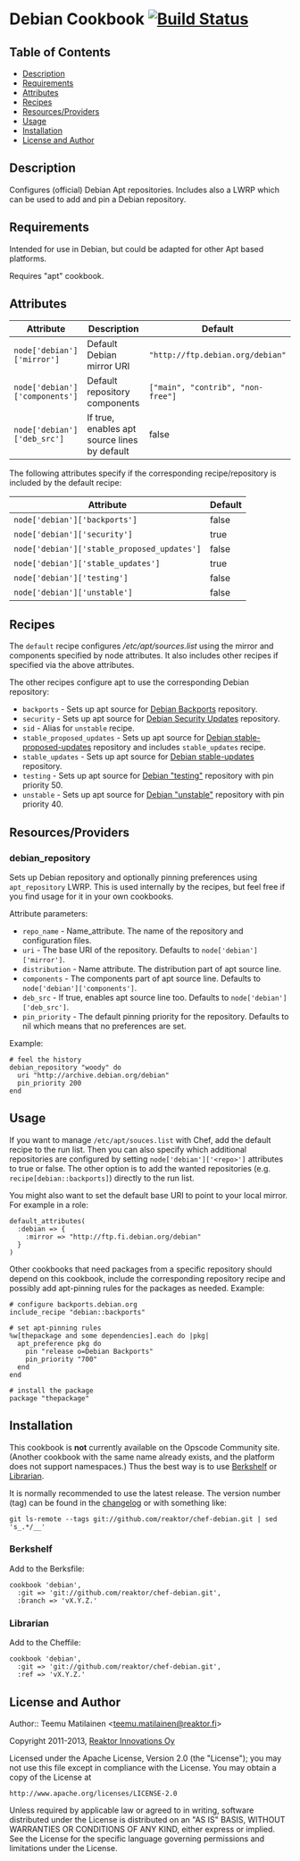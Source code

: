 Debian Cookbook [![Build Status](https://travis-ci.org/reaktor/chef-debian.png?branch=master)](https://travis-ci.org/reaktor/chef-debian)
===============

Table of Contents
-----------------

* [Description](#description)
* [Requirements](#requirements)
* [Attributes](#attributes)
* [Recipes](#recipes)
* [Resources/Providers](#resourcesproviders)
* [Usage](#usage)
* [Installation](#installation)
* [License and Author](#license-and-author)

Description
-----------

Configures (official) Debian Apt repositories. Includes also a LWRP which
can be used to add and pin a Debian repository.

Requirements
------------

Intended for use in Debian, but could be adapted for other Apt based platforms.

Requires "apt" cookbook.

Attributes
----------

Attribute                      | Description                    | Default
-------------------------------|--------------------------------|----------
`node['debian']['mirror']`     | Default Debian mirror URI      | `"http://ftp.debian.org/debian"`
`node['debian']['components']` | Default repository components  | `["main", "contrib", "non-free"]`
`node['debian']['deb_src']`    | If true, enables apt source lines by default | false

The following attributes specify if the corresponding recipe/repository is
included by the default recipe:

Attribute                                   | Default
--------------------------------------------|--------
`node['debian']['backports']`               | false
`node['debian']['security']`                | true
`node['debian']['stable_proposed_updates']` | false
`node['debian']['stable_updates']`          | true
`node['debian']['testing']`                 | false
`node['debian']['unstable']`                | false

Recipes
-------

The `default` recipe configures _/etc/apt/sources.list_ using the mirror and
components specified by node attributes. It also includes other recipes if
specified via the above attributes.

The other recipes configure apt to use the corresponding Debian repository:

  * `backports` - Sets up apt source for [Debian
    Backports](http://backports.debian.org/) repository.
  * `security` - Sets up apt source for [Debian Security
    Updates](http://www.debian.org/security/) repository.
  * `sid` - Alias for `unstable` recipe.
  * `stable_proposed_updates` - Sets up apt source for [Debian
    stable-proposed-updates](http://wiki.debian.org/StableProposedUpdates)
    repository and includes `stable_updates` recipe.
  * `stable_updates` - Sets up apt source for [Debian
    stable-updates](http://wiki.debian.org/StableUpdates) repository.
  * `testing` - Sets up apt source for [Debian
    "testing"](http://www.debian.org/releases/testing/) repository with pin
    priority 50.
  * `unstable` - Sets up apt source for [Debian
    "unstable"](http://www.debian.org/releases/unstable/) repository with pin
    priority 40.

Resources/Providers
-------------------

### debian_repository

Sets up Debian repository and optionally pinning preferences using
`apt_repository` LWRP. This is used internally by the recipes, but feel free
if you find usage for it in your own cookbooks.

Attribute parameters:

  * `repo_name` - Name_attribute. The name of the repository and configuration
    files.
  * `uri` - The base URI of the repository. Defaults to `node['debian']['mirror']`.
  * `distribution` - Name attribute. The distribution part of apt source line.
  * `components` - The components part of apt source line. Defaults to
    `node['debian']['components']`.
  * `deb_src` - If true, enables apt source line too. Defaults to
    `node['debian']['deb_src']`.
  * `pin_priority` - The default pinning priority for the repository. Defaults
    to nil which means that no preferences are set.

Example:

    # feel the history
    debian_repository "woody" do
      uri "http://archive.debian.org/debian"
      pin_priority 200
    end

Usage
-----

If you want to manage `/etc/apt/souces.list` with Chef, add the default recipe
to the run list. Then you can also specify which additional repositories are
configured by setting `node['debian']['<repo>']` attributes to true or false.
The other option is to add the wanted repositories (e.g.
`recipe[debian::backports]`) directly to the run list.

You might also want to set the default base URI to point to your local mirror.
For example in a role:

    default_attributes(
      :debian => {
        :mirror => "http://ftp.fi.debian.org/debian"
      }
    )

Other cookbooks that need packages from a specific repository should depend on
this cookbook, include the corresponding repository recipe and possibly add
apt-pinning rules for the packages as needed. Example:

    # configure backports.debian.org
    include_recipe "debian::backports"

    # set apt-pinning rules
    %w[thepackage and some dependencies].each do |pkg|
      apt_preference pkg do
        pin "release o=Debian Backports"
        pin_priority "700"
      end
    end

    # install the package
    package "thepackage"

Installation
------------

This cookbook is **not** currently available on the Opscode Community site.
(Another cookbook with the same name already exists, and the platform does not
support namespaces.) Thus the best way is to use
[Berkshelf](http://berkshelf.com/) or
[Librarian](https://github.com/applicationsonline/librarian#readme).

It is normally recommended to use the latest release. The version number (tag) can
be found in the [changelog](https://github.com/reaktor/chef-debian/blob/master/CHANGELOG.md)
or with something like:

    git ls-remote --tags git://github.com/reaktor/chef-debian.git | sed 's_.*/__'

### Berkshelf

Add to the Berksfile:

    cookbook 'debian',
      :git => 'git://github.com/reaktor/chef-debian.git',
      :branch => 'vX.Y.Z.'

### Librarian

Add to the Cheffile:

    cookbook 'debian',
      :git => 'git://github.com/reaktor/chef-debian.git',
      :ref => 'vX.Y.Z.'

License and Author
------------------

Author:: Teemu Matilainen <<teemu.matilainen@reaktor.fi>>

Copyright 2011-2013, [Reaktor Innovations Oy](http://reaktor.fi/en)

Licensed under the Apache License, Version 2.0 (the "License");
you may not use this file except in compliance with the License.
You may obtain a copy of the License at

    http://www.apache.org/licenses/LICENSE-2.0

Unless required by applicable law or agreed to in writing, software
distributed under the License is distributed on an "AS IS" BASIS,
WITHOUT WARRANTIES OR CONDITIONS OF ANY KIND, either express or implied.
See the License for the specific language governing permissions and
limitations under the License.
